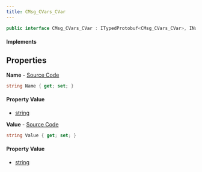 ```yaml
---
title: CMsg_CVars_CVar
---
```


```csharp
public interface CMsg_CVars_CVar : ITypedProtobuf<CMsg_CVars_CVar>, INativeHandle
```

#### Implements

## Properties

**Name** - [Source Code](https://github.com/swiftly-solution/swiftlys2/blob/main/managed/src/SwiftlyS2.Generated/Protobufs/Interfaces/CMsg_CVars_CVar.cs#L13)

```csharp
string Name { get; set; }
```

#### Property Value

- [string](https://learn.microsoft.com/dotnet/api/system.string)

**Value** - [Source Code](https://github.com/swiftly-solution/swiftlys2/blob/main/managed/src/SwiftlyS2.Generated/Protobufs/Interfaces/CMsg_CVars_CVar.cs#L16)

```csharp
string Value { get; set; }
```

#### Property Value

- [string](https://learn.microsoft.com/dotnet/api/system.string)


